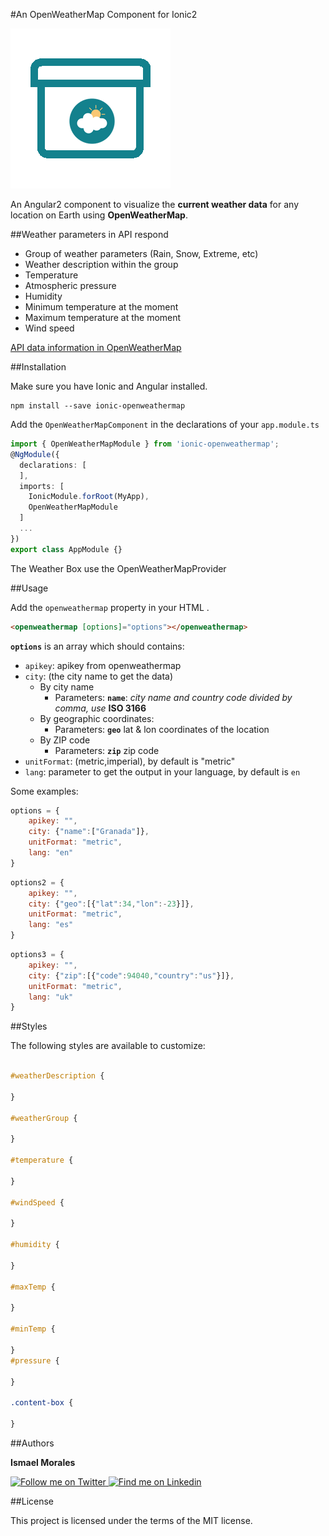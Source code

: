 #An OpenWeatherMap Component for Ionic2

<img src="https://github.com/klomoli/ionic2-openweathermap/blob/master/1488494397_box.png">

An Angular2 component to visualize the **current weather data** for any location on Earth using **OpenWeatherMap**.


##Weather parameters in API respond
- Group of weather parameters (Rain, Snow, Extreme, etc)
- Weather description within the group
- Temperature
- Atmospheric pressure
- Humidity
- Minimum temperature at the moment
- Maximum temperature at the moment
- Wind speed

[API data information in OpenWeatherMap](http://openweathermap.org/current)

##Installation

Make sure you have Ionic and Angular installed.

```
npm install --save ionic-openweathermap
```

Add the `OpenWeatherMapComponent` in the declarations of your `app.module.ts`

```typescript
import { OpenWeatherMapModule } from 'ionic-openweathermap';
@NgModule({
  declarations: [
  ],
  imports: [
    IonicModule.forRoot(MyApp),
    OpenWeatherMapModule
  ]
  ...
})
export class AppModule {}
```

The Weather Box use the OpenWeatherMapProvider

##Usage

Add the `openweathermap` property in your HTML .

```html
<openweathermap [options]="options"></openweathermap>
```

**`options`** is an array which should contains:

- `apikey`: apikey from openweathermap
- `city`: (the city name to get the data)
	- By city name
		- Parameters: **`name`**: *city name and country code divided by comma, use* **ISO 3166**  
	- By geographic coordinates:
		- Parameters: **`geo`** lat & lon coordinates of the location
	- By ZIP code
		- Parameters: **`zip`** zip code    
- `unitFormat`: (metric,imperial), by default is "metric"
- `lang`: parameter to get the output in your language, by default is `en`

Some examples:

```javascript
options = {
	apikey: "",
	city: {"name":["Granada"]},
	unitFormat: "metric",
	lang: "en"
}
```
```javascript
options2 = {
	apikey: "",
	city: {"geo":[{"lat":34,"lon":-23}]},
	unitFormat: "metric",
	lang: "es"
}
```
```javascript
options3 = {
	apikey: "",
	city: {"zip":[{"code":94040,"country":"us"}]},
	unitFormat: "metric",
	lang: "uk"
}
```

##Styles

The following styles are available to customize:

```css

#weatherDescription {

}

#weatherGroup {

}

#temperature {

}

#windSpeed {

}

#humidity {

}

#maxTemp {

}

#minTemp {

}
#pressure {

}

.content-box {

}

```


##Authors

 **Ismael Morales**

<a href="https://twitter.com/imailios">
  <img alt="Follow me on Twitter" src="https://cdn2.iconfinder.com/data/icons/black-white-social-media/32/online_social_media_twitter-32.png" height="32" width="32"/>
</a>

<a href="https://www.linkedin.com/in/ismael-morales-33342460/">
  <img alt="Find me on Linkedin" src="https://cdn2.iconfinder.com/data/icons/black-white-social-media/32/online_social_media_linked_in-32.png" height="32" width="32" />
</a>


##License

This project is licensed under the terms of the MIT license.
